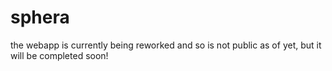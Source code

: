 # sphera

the webapp is currently being reworked and so is not public as of yet, but it will be completed soon!
